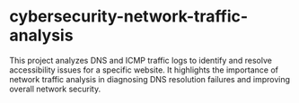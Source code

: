 # cybersecurity-network-traffic-analysis
This project analyzes DNS and ICMP traffic logs to identify and resolve accessibility issues for a specific website. It highlights the importance of network traffic analysis in diagnosing DNS resolution failures and improving overall network security.
